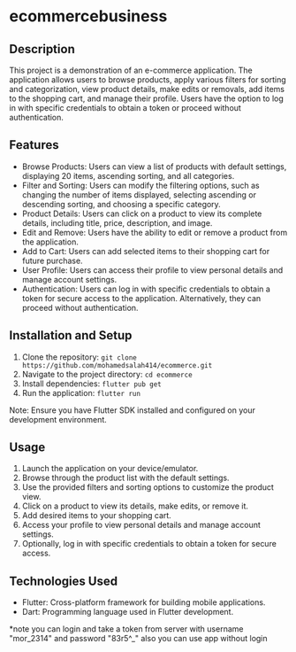 # ecommercebusiness

## Description

This project is a demonstration of an e-commerce application. The application allows users to browse products, apply various filters for sorting and categorization, view product details, make edits or removals, add items to the shopping cart, and manage their profile. Users have the option to log in with specific credentials to obtain a token or proceed without authentication.

## Features

- Browse Products: Users can view a list of products with default settings, displaying 20 items, ascending sorting, and all categories.
- Filter and Sorting: Users can modify the filtering options, such as changing the number of items displayed, selecting ascending or descending sorting, and choosing a specific category.
- Product Details: Users can click on a product to view its complete details, including title, price, description, and image.
- Edit and Remove: Users have the ability to edit or remove a product from the application.
- Add to Cart: Users can add selected items to their shopping cart for future purchase.
- User Profile: Users can access their profile to view personal details and manage account settings.
- Authentication: Users can log in with specific credentials to obtain a token for secure access to the application. Alternatively, they can proceed without authentication.

## Installation and Setup

1. Clone the repository: `git clone https://github.com/mohamedsalah414/ecommerce.git`
2. Navigate to the project directory: `cd ecommerce`
3. Install dependencies: `flutter pub get`
4. Run the application: `flutter run`

Note: Ensure you have Flutter SDK installed and configured on your development environment.

## Usage

1. Launch the application on your device/emulator.
2. Browse through the product list with the default settings.
3. Use the provided filters and sorting options to customize the product view.
4. Click on a product to view its details, make edits, or remove it.
5. Add desired items to your shopping cart.
6. Access your profile to view personal details and manage account settings.
7. Optionally, log in with specific credentials to obtain a token for secure access.

## Technologies Used

- Flutter: Cross-platform framework for building mobile applications.
- Dart: Programming language used in Flutter development.

*note you can login and take a token from server with username "mor_2314" and password "83r5^_" also you can use app without login

